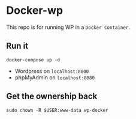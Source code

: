 # Docker-wp

This repo is for running WP in a `Docker Container`.

## Run it

```
docker-compose up -d
```

- Wordpress on `localhost:8000`
- phpMyAdmin on `localhost:8080`

## Get the ownership back

```
sudo chown -R $USER:www-data wp-docker
```
